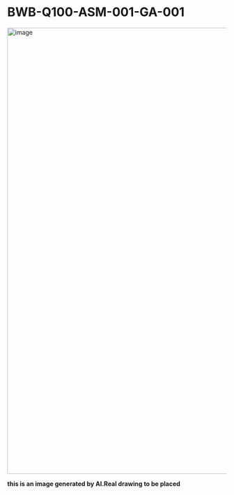 # **BWB-Q100-ASM-001-GA-001**

<img width="1536" height="1024" alt="image" src="https://github.com/user-attachments/assets/fc456f89-9ab4-4f84-a64a-d4322a057e3f" />

**this is an image generated by AI.Real drawing to be placed**
